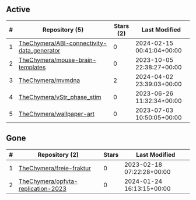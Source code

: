 ## Active
| # | Repository (5) | Stars (2) | Last Modified |
| --- | --- | --- | --- |
| 1 | [TheChymera/ABI-connectivity-data_generator](https://gin.g-node.org/TheChymera/ABI-connectivity-data_generator) | 0 | 2024-02-15 00:41:04+00:00 |
| 2 | [TheChymera/mouse-brain-templates](https://gin.g-node.org/TheChymera/mouse-brain-templates) | 0 | 2023-10-05 22:38:27+00:00 |
| 3 | [TheChymera/mvmdna](https://gin.g-node.org/TheChymera/mvmdna) | 2 | 2024-04-02 23:39:03+00:00 |
| 4 | [TheChymera/vStr_phase_stim](https://gin.g-node.org/TheChymera/vStr_phase_stim) | 0 | 2023-06-26 11:32:34+00:00 |
| 5 | [TheChymera/wallpaper-art](https://gin.g-node.org/TheChymera/wallpaper-art) | 0 | 2023-07-03 10:50:05+00:00 |

## Gone
| # | Repository (2) | Stars | Last Modified |
| --- | --- | --- | --- |
| 1 | [TheChymera/freie-fraktur](https://gin.g-node.org/TheChymera/freie-fraktur) | 0 | 2023-02-18 07:22:28+00:00 |
| 2 | [TheChymera/opfvta-replication-2023](https://gin.g-node.org/TheChymera/opfvta-replication-2023) | 0 | 2024-01-24 16:13:15+00:00 |
